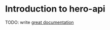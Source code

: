 # Introduction to hero-api

TODO: write [great documentation](http://jacobian.org/writing/what-to-write/)
